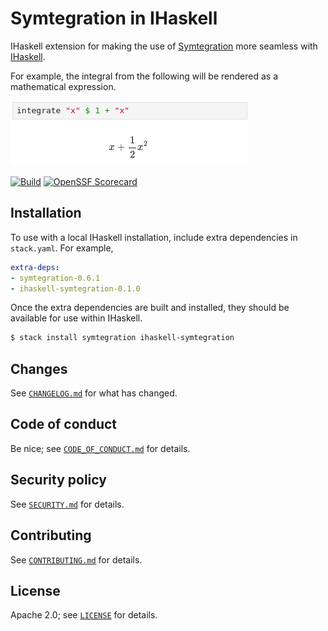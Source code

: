 # Symtegration in IHaskell

IHaskell extension for making the use of [Symtegration] more seamless with [IHaskell].

[Symtegration]: https://symtegration.dev/

[IHaskell]: https://github.com/IHaskell/IHaskell

For example, the integral from the following will be rendered as a mathematical expression.

![Example of integral rendered by IHaskell](docs/integration-example.png)

[![Build](https://github.com/symtegration/ihaskell/actions/workflows/build.yaml/badge.svg)](https://github.com/symtegration/ihaskell/actions/workflows/build.yaml)
[![OpenSSF Scorecard](https://api.scorecard.dev/projects/github.com/symtegration/ihaskell/badge)](https://scorecard.dev/viewer/?uri=github.com/symtegration/ihaskell)

## Installation

To use with a local IHaskell installation, include extra dependencies in `stack.yaml`.
For example,

```yaml
extra-deps:
- symtegration-0.6.1
- ihaskell-symtegration-0.1.0
```

Once the extra dependencies are built and installed,
they should be available for use within IHaskell.

```bash
$ stack install symtegration ihaskell-symtegration
```

## Changes

See [`CHANGELOG.md`] for what has changed.

[`CHANGELOG.md`]: CHANGELOG.md

## Code of conduct

Be nice; see [`CODE_OF_CONDUCT.md`] for details.

[`CODE_OF_CONDUCT.md`]: docs/CODE_OF_CONDUCT.md

## Security policy

See [`SECURITY.md`] for details.

[`SECURITY.md`]: docs/SECURITY.md

## Contributing

See [`CONTRIBUTING.md`] for details.

[`CONTRIBUTING.md`]: docs/CONTRIBUTING.md

## License

Apache 2.0; see [`LICENSE`] for details.

[`LICENSE`]: LICENSE
